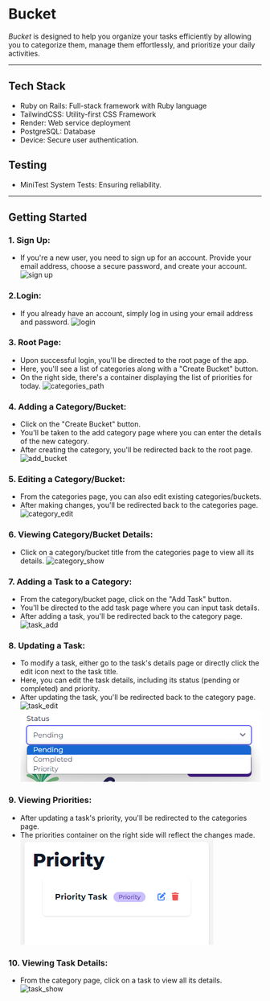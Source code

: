 # Bucket

_Bucket_ is designed to help you organize your tasks efficiently by allowing you to categorize them, manage them effortlessly, and prioritize your daily activities.

---

## Tech Stack

- Ruby on Rails: Full-stack framework with Ruby language
- TailwindCSS: Utility-first CSS Framework
- Render: Web service deployment
- PostgreSQL: Database
- Device: Secure user authentication.

## Testing

- MiniTest System Tests: Ensuring reliability.

---

## Getting Started

### 1. Sign Up:

- If you're a new user, you need to sign up for an account. Provide your email address, choose a secure password, and create your account.
  ![sign up](images/sign%20up.png)

### 2.Login:

- If you already have an account, simply log in using your email address and password.
  ![login](images/login.png)

### 3. Root Page:

- Upon successful login, you'll be directed to the root page of the app.
- Here, you'll see a list of categories along with a "Create Bucket" button.
- On the right side, there's a container displaying the list of priorities for today.
  ![categories_path](images/categories_path.png)

### 4. Adding a Category/Bucket:

- Click on the "Create Bucket" button.
- You'll be taken to the add category page where you can enter the details of the new category.
- After creating the category, you'll be redirected back to the root page.
  ![add_bucket](images/add_bucket.png)

### 5. Editing a Category/Bucket:

- From the categories page, you can also edit existing categories/buckets.
- After making changes, you'll be redirected back to the categories page.
  ![category_edit](images/category_edit.png)

### 6. Viewing Category/Bucket Details:

- Click on a category/bucket title from the categories page to view all its details.
  ![category_show](images/category_show.png)

### 7. Adding a Task to a Category:

- From the category/bucket page, click on the "Add Task" button.
- You'll be directed to the add task page where you can input task details.
- After adding a task, you'll be redirected back to the category page.
  ![task_add](images/task_add.png)

### 8. Updating a Task:

- To modify a task, either go to the task's details page or directly click the edit icon next to the task title.
- Here, you can edit the task details, including its status (pending or completed) and priority.
- After updating the task, you'll be redirected back to the category page.
  ![task_edit](images/task_edit.png)
  ![task_edit](images/status.png)

### 9. Viewing Priorities:

- After updating a task's priority, you'll be redirected to the categories page.
- The priorities container on the right side will reflect the changes made.
  ![priority_side](images/priority_side.png)

### 10. Viewing Task Details:

- From the category page, click on a task to view all its details.
  ![task_show](images/task_show.png)
